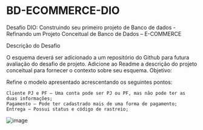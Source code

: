 # BD-ECOMMERCE-DIO
Desafio DIO: Construindo seu primeiro projeto de Banco de dados - Refinando um Projeto Conceitual de Banco de Dados – E-COMMERCE

Descrição do Desafio

O esquema deverá ser adicionado a um repositório do Github para futura avaliação do desafio de projeto. Adicione ao Readme a descrição do projeto conceitual para fornecer o contexto sobre seu esquema.
Objetivo:

Refine o modelo apresentado acrescentando os seguintes pontos:

    Cliente PJ e PF – Uma conta pode ser PJ ou PF, mas não pode ter as duas informações;
    Pagamento – Pode ter cadastrado mais de uma forma de pagamento;
    Entrega – Possui status e código de rastreio;

![image](https://user-images.githubusercontent.com/97065934/189193613-38e3c60f-edd2-4fc3-a200-e9e4f59cb1e4.png)
